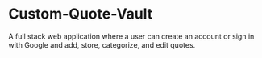 # Custom-Quote-Vault
A full stack web application where a user can create an account or sign in with Google and add, store, categorize, and edit quotes. 
